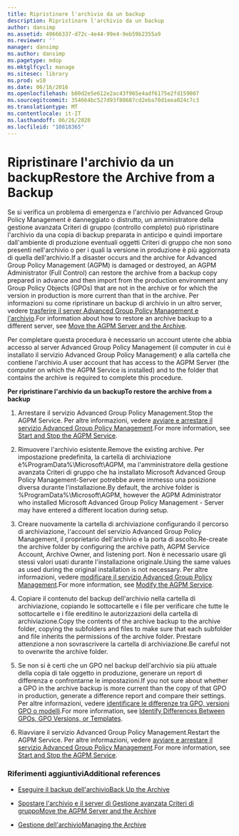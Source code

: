 ```yaml
---
title: Ripristinare l'archivio da un backup
description: Ripristinare l'archivio da un backup
author: dansimp
ms.assetid: 49666337-d72c-4e44-99e4-9eb59b2355a9
ms.reviewer: ''
manager: dansimp
ms.author: dansimp
ms.pagetype: mdop
ms.mktglfcycl: manage
ms.sitesec: library
ms.prod: w10
ms.date: 06/16/2016
ms.openlocfilehash: b00d2e5e612e2ac43f965e4adf6175e2fd159007
ms.sourcegitcommit: 354664bc527d93f80687cd2eba70d1eea024c7c3
ms.translationtype: MT
ms.contentlocale: it-IT
ms.lasthandoff: 06/26/2020
ms.locfileid: "10818365"
---
```

# <span data-ttu-id="a9652-103">Ripristinare l'archivio da un backup</span><span class="sxs-lookup"><span data-stu-id="a9652-103">Restore the Archive from a Backup</span></span>


<span data-ttu-id="a9652-104">Se si verifica un problema di emergenza e l'archivio per Advanced Group Policy Management è danneggiato o distrutto, un amministratore della gestione avanzata Criteri di gruppo (controllo completo) può ripristinare l'archivio da una copia di backup preparata in anticipo e quindi importare dall'ambiente di produzione eventuali oggetti Criteri di gruppo che non sono presenti nell'archivio o per i quali la versione in produzione è più aggiornata di quella dell'archivio.</span><span class="sxs-lookup"><span data-stu-id="a9652-104">If a disaster occurs and the archive for Advanced Group Policy Management (AGPM) is damaged or destroyed, an AGPM Administrator (Full Control) can restore the archive from a backup copy prepared in advance and then import from the production environment any Group Policy Objects (GPOs) that are not in the archive or for which the version in production is more current than that in the archive.</span></span> <span data-ttu-id="a9652-105">Per informazioni su come ripristinare un backup di archivio in un altro server, vedere [trasferire il server Advanced Group Policy Management e l'archivio](move-the-agpm-server-and-the-archive.md).</span><span class="sxs-lookup"><span data-stu-id="a9652-105">For information about how to restore an archive backup to a different server, see [Move the AGPM Server and the Archive](move-the-agpm-server-and-the-archive.md).</span></span>

<span data-ttu-id="a9652-106">Per completare questa procedura è necessario un account utente che abbia accesso al server Advanced Group Policy Management (il computer in cui è installato il servizio Advanced Group Policy Management) e alla cartella che contiene l'archivio.</span><span class="sxs-lookup"><span data-stu-id="a9652-106">A user account that has access to the AGPM Server (the computer on which the AGPM Service is installed) and to the folder that contains the archive is required to complete this procedure.</span></span>

**<span data-ttu-id="a9652-107">Per ripristinare l'archivio da un backup</span><span class="sxs-lookup"><span data-stu-id="a9652-107">To restore the archive from a backup</span></span>**

1.  <span data-ttu-id="a9652-108">Arrestare il servizio Advanced Group Policy Management.</span><span class="sxs-lookup"><span data-stu-id="a9652-108">Stop the AGPM Service.</span></span> <span data-ttu-id="a9652-109">Per altre informazioni, vedere [avviare e arrestare il servizio Advanced Group Policy Management](start-and-stop-the-agpm-service-agpm30ops.md).</span><span class="sxs-lookup"><span data-stu-id="a9652-109">For more information, see [Start and Stop the AGPM Service](start-and-stop-the-agpm-service-agpm30ops.md).</span></span>

2.  <span data-ttu-id="a9652-110">Rimuovere l'archivio esistente.</span><span class="sxs-lookup"><span data-stu-id="a9652-110">Remove the existing archive.</span></span> <span data-ttu-id="a9652-111">Per impostazione predefinita, la cartella di archiviazione è%ProgramData%\\Microsoft\\AGPM, ma l'amministratore della gestione avanzata Criteri di gruppo che ha installato Microsoft Advanced Group Policy Management-Server potrebbe avere immesso una posizione diversa durante l'installazione.</span><span class="sxs-lookup"><span data-stu-id="a9652-111">By default, the archive folder is %ProgramData%\\Microsoft\\AGPM, however the AGPM Administrator who installed Microsoft Advanced Group Policy Management - Server may have entered a different location during setup.</span></span>

3.  <span data-ttu-id="a9652-112">Creare nuovamente la cartella di archiviazione configurando il percorso di archiviazione, l'account del servizio Advanced Group Policy Management, il proprietario dell'archivio e la porta di ascolto.</span><span class="sxs-lookup"><span data-stu-id="a9652-112">Re-create the archive folder by configuring the archive path, AGPM Service Account, Archive Owner, and listening port.</span></span> <span data-ttu-id="a9652-113">Non è necessario usare gli stessi valori usati durante l'installazione originale.</span><span class="sxs-lookup"><span data-stu-id="a9652-113">Using the same values as used during the original installation is not necessary.</span></span> <span data-ttu-id="a9652-114">Per altre informazioni, vedere [modificare il servizio Advanced Group Policy Management](modify-the-agpm-service-agpm30ops.md).</span><span class="sxs-lookup"><span data-stu-id="a9652-114">For more information, see [Modify the AGPM Service](modify-the-agpm-service-agpm30ops.md).</span></span>

4.  <span data-ttu-id="a9652-115">Copiare il contenuto del backup dell'archivio nella cartella di archiviazione, copiando le sottocartelle e i file per verificare che tutte le sottocartelle e i file ereditino le autorizzazioni della cartella di archiviazione.</span><span class="sxs-lookup"><span data-stu-id="a9652-115">Copy the contents of the archive backup to the archive folder, copying the subfolders and files to make sure that each subfolder and file inherits the permissions of the archive folder.</span></span> <span data-ttu-id="a9652-116">Prestare attenzione a non sovrascrivere la cartella di archiviazione.</span><span class="sxs-lookup"><span data-stu-id="a9652-116">Be careful not to overwrite the archive folder.</span></span>

5.  <span data-ttu-id="a9652-117">Se non si è certi che un GPO nel backup dell'archivio sia più attuale della copia di tale oggetto in produzione, generare un report di differenza e confrontarne le impostazioni.</span><span class="sxs-lookup"><span data-stu-id="a9652-117">If you not sure about whether a GPO in the archive backup is more current than the copy of that GPO in production, generate a difference report and compare their settings.</span></span> <span data-ttu-id="a9652-118">Per altre informazioni, vedere [identificare le differenze tra GPO, versioni GPO o modelli](identify-differences-between-gpos-gpo-versions-or-templates-agpm30ops.md).</span><span class="sxs-lookup"><span data-stu-id="a9652-118">For more information, see [Identify Differences Between GPOs, GPO Versions, or Templates](identify-differences-between-gpos-gpo-versions-or-templates-agpm30ops.md).</span></span>

6.  <span data-ttu-id="a9652-119">Riavviare il servizio Advanced Group Policy Management.</span><span class="sxs-lookup"><span data-stu-id="a9652-119">Restart the AGPM Service.</span></span> <span data-ttu-id="a9652-120">Per altre informazioni, vedere [avviare e arrestare il servizio Advanced Group Policy Management](start-and-stop-the-agpm-service-agpm30ops.md).</span><span class="sxs-lookup"><span data-stu-id="a9652-120">For more information, see [Start and Stop the AGPM Service](start-and-stop-the-agpm-service-agpm30ops.md).</span></span>

### <span data-ttu-id="a9652-121">Riferimenti aggiuntivi</span><span class="sxs-lookup"><span data-stu-id="a9652-121">Additional references</span></span>

-   [<span data-ttu-id="a9652-122">Eseguire il backup dell'archivio</span><span class="sxs-lookup"><span data-stu-id="a9652-122">Back Up the Archive</span></span>](back-up-the-archive.md)

-   [<span data-ttu-id="a9652-123">Spostare l'archivio e il server di Gestione avanzata Criteri di gruppo</span><span class="sxs-lookup"><span data-stu-id="a9652-123">Move the AGPM Server and the Archive</span></span>](move-the-agpm-server-and-the-archive.md)

-   [<span data-ttu-id="a9652-124">Gestione dell'archivio</span><span class="sxs-lookup"><span data-stu-id="a9652-124">Managing the Archive</span></span>](managing-the-archive.md)

 

 





